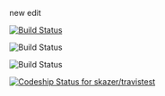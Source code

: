 new edit

[![Build Status](https://travis-ci.org/oliverlundquist/travistest.svg?branch=master)](https://travis-ci.org/oliverlundquist/travistest)

![Build Status](https://circleci.com/gh/skazer/travistest.png?circle-token=:circle-token)

![Build Status](https://circleci.com/gh/skazer/travistest.svg?style=shield&circle-token=:circle-token)




[ ![Codeship Status for skazer/travistest](https://codeship.io/projects/0ca2e800-2c00-0132-e8dc-32dfabfc244a/status)](https://codeship.io/projects/38727)
